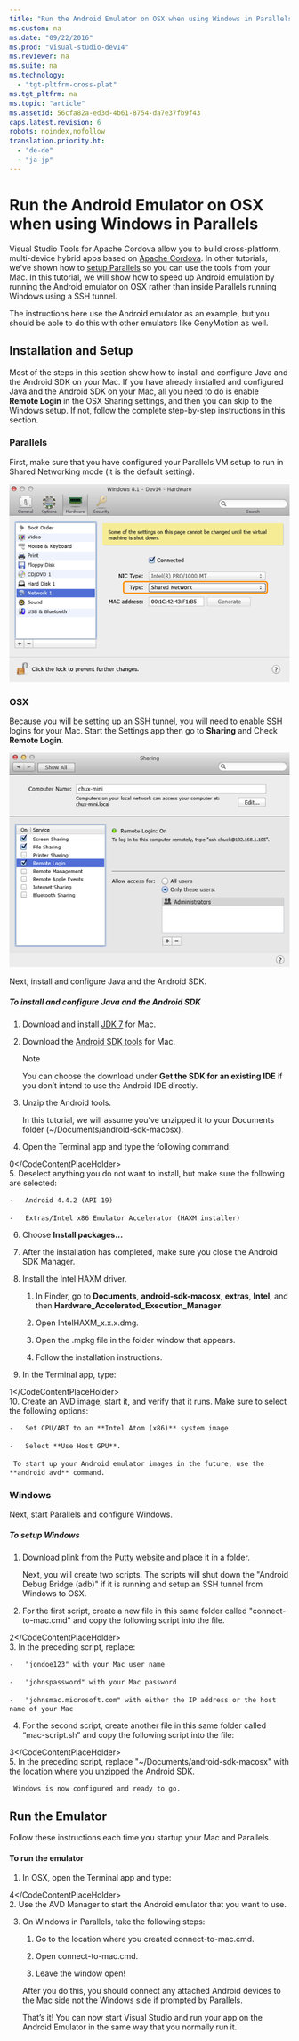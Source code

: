 ```yaml
---
title: "Run the Android Emulator on OSX when using Windows in Parallels"
ms.custom: na
ms.date: "09/22/2016"
ms.prod: "visual-studio-dev14"
ms.reviewer: na
ms.suite: na
ms.technology: 
  - "tgt-pltfrm-cross-plat"
ms.tgt_pltfrm: na
ms.topic: "article"
ms.assetid: 56cfa82a-ed3d-4b61-8754-da7e37fb9f43
caps.latest.revision: 6
robots: noindex,nofollow
translation.priority.ht: 
  - "de-de"
  - "ja-jp"
---
```

# Run the Android Emulator on OSX when using Windows in Parallels
Visual Studio Tools for Apache Cordova allow you to build cross-platform, multi-device hybrid apps based on [Apache Cordova](http://cordova.apache.org/). In other tutorials, we've shown how to [setup Parallels](../vs140/build-a-cordova-app-for-ios-using-parallels.md) so you can use the tools from your Mac. In this tutorial, we will show how to speed up Android emulation by running the Android emulator on OSX rather than inside Parallels running Windows using a SSH tunnel.  
  
 The instructions here use the Android emulator as an example, but you should be able to do this with other emulators like GenyMotion as well.  
  
## Installation and Setup  
 Most of the steps in this section show how to install and configure Java and the Android SDK on your Mac. If you have already installed and configured Java and the Android SDK on your Mac, all you need to do is enable **Remote Login** in the OSX Sharing settings, and then you can skip to the Windows setup. If not, follow the complete step-by-step instructions in this section.  
  
### Parallels  
 First, make sure that you have configured your Parallels VM setup to run in Shared Networking mode (it is the default setting).  
  
 ![Verify your Shared Network configuration](../vs140/media/cordova_parallels_emu_shared_network.png "Cordova_Parallels_Emu_Shared_Network")  
  
### OSX  
 Because you will be setting up an SSH tunnel, you will need to enable SSH logins for your Mac. Start the Settings app then go to **Sharing** and Check **Remote Login**.  
  
 ![Enable SSH logins on your Mac](../vs140/media/cordova_parallels_emu_remote_logon.png "Cordova_Parallels_Emu_Remote_Logon")  
  
 Next, install and configure Java and the Android SDK.  
  
##### To install and configure Java and the Android SDK  
  
1.  Download and install [JDK 7](http://www.oracle.com/technetwork/java/javase/downloads/java-se-jdk-7-download-432154.html) for Mac.  
  
2.  Download the [Android SDK tools](http://developer.android.com/sdk/index.html) for Mac.  
  
    > [!NOTE]
    >  You can choose the download under **Get the SDK for an existing IDE** if you don’t intend to use the Android IDE directly.  
  
3.  Unzip the Android tools.  
  
     In this tutorial, we will assume you’ve unzipped it to your Documents folder (~/Documents/android-sdk-macosx).  
  
4.  Open the Terminal app and type the following command:  
  
<CodeContentPlaceHolder>0\</CodeContentPlaceHolder>  
5.  Deselect anything you do not want to install, but make sure the following are selected:  
  
    -   Android 4.4.2 (API 19)  
  
    -   Extras/Intel x86 Emulator Accelerator (HAXM installer)  
  
6.  Choose **Install packages…**  
  
7.  After the installation has completed, make sure you close the Android SDK Manager.  
  
8.  Install the Intel HAXM driver.  
  
    1.  In Finder, go to **Documents**, **android-sdk-macosx**, **extras**, **Intel**, and then **Hardware_Accelerated_Execution_Manager**.  
  
    2.  Open IntelHAXM_x.x.x.dmg.  
  
    3.  Open the .mpkg file in the folder window that appears.  
  
    4.  Follow the installation instructions.  
  
9. In the Terminal app, type:  
  
<CodeContentPlaceHolder>1\</CodeContentPlaceHolder>  
10. Create an AVD image, start it, and verify that it runs. Make sure to select the following options:  
  
    -   Set CPU/ABI to an **Intel Atom (x86)** system image.  
  
    -   Select **Use Host GPU**.  
  
     To start up your Android emulator images in the future, use the **android avd** command.  
  
### Windows  
 Next, start Parallels and configure Windows.  
  
##### To setup Windows  
  
1.  Download plink from the [Putty website](http://www.chiark.greenend.org.uk/~sgtatham/putty/download.html) and place it in a folder.  
  
     Next, you will create two scripts. The scripts will shut down the "Android Debug Bridge (adb)" if it is running and setup an SSH tunnel from Windows to OSX.  
  
2.  For the first script, create a new file in this same folder called "connect-to-mac.cmd" and copy the following script into the file.  
  
<CodeContentPlaceHolder>2\</CodeContentPlaceHolder>  
3.  In the preceding script, replace:  
  
    -   "jondoe123" with your Mac user name  
  
    -   "johnspassword" with your Mac password  
  
    -   "johnsmac.microsoft.com" with either the IP address or the host name of your Mac  
  
4.  For the second script, create another file in this same folder called “mac-script.sh” and copy the following script into the file:  
  
<CodeContentPlaceHolder>3\</CodeContentPlaceHolder>  
5.  In the preceding script, replace "~/Documents/android-sdk-macosx" with the location where you unzipped the Android SDK.  
  
     Windows is now configured and ready to go.  
  
## Run the Emulator  
 Follow these instructions each time you startup your Mac and Parallels.  
  
#### To run the emulator  
  
1.  In OSX, open the Terminal app and type:  
  
<CodeContentPlaceHolder>4\</CodeContentPlaceHolder>  
2.  Use the AVD Manager to start the Android emulator that you want to use.  
  
3.  On Windows in Parallels, take the following steps:  
  
    1.  Go to the location where you created connect-to-mac.cmd.  
  
    2.  Open connect-to-mac.cmd.  
  
    3.  Leave the window open!  
  
     After you do this, you should connect any attached Android devices to the Mac side not the Windows side if prompted by Parallels.  
  
     That’s it! You can now start Visual Studio and run your app on the Android Emulator in the same way that you normally run it.